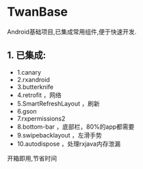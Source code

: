 # TwanBase
Android基础项目,已集成常用组件,便于快速开发.

## 1. 已集成:
- 1.canary
- 2.rxandroid
- 3.butterknife
- 4.retrofit ，网络
- 5.SmartRefreshLayout ，刷新
- 6.gson
- 7.rxpermissions2
- 8.bottom-bar ，底部栏，80%的app都需要
- 9.swipebacklayout ，左滑手势
- 10.autodispose ，处理rxjava内存泄漏

开箱即用,节省时间
